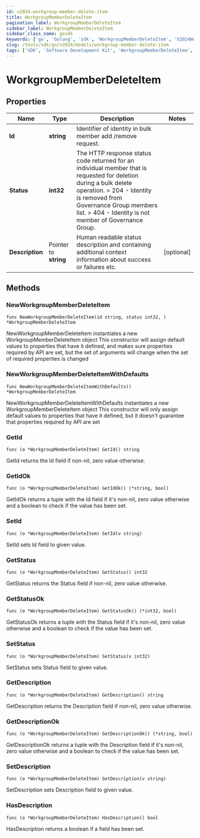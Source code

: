 ```yaml
---
id: v2024-workgroup-member-delete-item
title: WorkgroupMemberDeleteItem
pagination_label: WorkgroupMemberDeleteItem
sidebar_label: WorkgroupMemberDeleteItem
sidebar_class_name: gosdk
keywords: ['go', 'Golang', 'sdk', 'WorkgroupMemberDeleteItem', 'V2024WorkgroupMemberDeleteItem'] 
slug: /tools/sdk/go/v2024/models/workgroup-member-delete-item
tags: ['SDK', 'Software Development Kit', 'WorkgroupMemberDeleteItem', 'V2024WorkgroupMemberDeleteItem']
---
```


# WorkgroupMemberDeleteItem

## Properties

Name | Type | Description | Notes
------------ | ------------- | ------------- | -------------
**Id** | **string** | Identifier of identity in bulk member add /remove request. | 
**Status** | **int32** | The HTTP response status code returned for an individual  member that is requested for deletion during a bulk delete operation.  > 204   - Identity is removed from Governance Group members list.  > 404   - Identity is not member of Governance Group.  | 
**Description** | Pointer to **string** | Human readable status description and containing additional context information about success or failures etc.  | [optional] 

## Methods

### NewWorkgroupMemberDeleteItem

`func NewWorkgroupMemberDeleteItem(id string, status int32, ) *WorkgroupMemberDeleteItem`

NewWorkgroupMemberDeleteItem instantiates a new WorkgroupMemberDeleteItem object
This constructor will assign default values to properties that have it defined,
and makes sure properties required by API are set, but the set of arguments
will change when the set of required properties is changed

### NewWorkgroupMemberDeleteItemWithDefaults

`func NewWorkgroupMemberDeleteItemWithDefaults() *WorkgroupMemberDeleteItem`

NewWorkgroupMemberDeleteItemWithDefaults instantiates a new WorkgroupMemberDeleteItem object
This constructor will only assign default values to properties that have it defined,
but it doesn't guarantee that properties required by API are set

### GetId

`func (o *WorkgroupMemberDeleteItem) GetId() string`

GetId returns the Id field if non-nil, zero value otherwise.

### GetIdOk

`func (o *WorkgroupMemberDeleteItem) GetIdOk() (*string, bool)`

GetIdOk returns a tuple with the Id field if it's non-nil, zero value otherwise
and a boolean to check if the value has been set.

### SetId

`func (o *WorkgroupMemberDeleteItem) SetId(v string)`

SetId sets Id field to given value.


### GetStatus

`func (o *WorkgroupMemberDeleteItem) GetStatus() int32`

GetStatus returns the Status field if non-nil, zero value otherwise.

### GetStatusOk

`func (o *WorkgroupMemberDeleteItem) GetStatusOk() (*int32, bool)`

GetStatusOk returns a tuple with the Status field if it's non-nil, zero value otherwise
and a boolean to check if the value has been set.

### SetStatus

`func (o *WorkgroupMemberDeleteItem) SetStatus(v int32)`

SetStatus sets Status field to given value.


### GetDescription

`func (o *WorkgroupMemberDeleteItem) GetDescription() string`

GetDescription returns the Description field if non-nil, zero value otherwise.

### GetDescriptionOk

`func (o *WorkgroupMemberDeleteItem) GetDescriptionOk() (*string, bool)`

GetDescriptionOk returns a tuple with the Description field if it's non-nil, zero value otherwise
and a boolean to check if the value has been set.

### SetDescription

`func (o *WorkgroupMemberDeleteItem) SetDescription(v string)`

SetDescription sets Description field to given value.

### HasDescription

`func (o *WorkgroupMemberDeleteItem) HasDescription() bool`

HasDescription returns a boolean if a field has been set.


